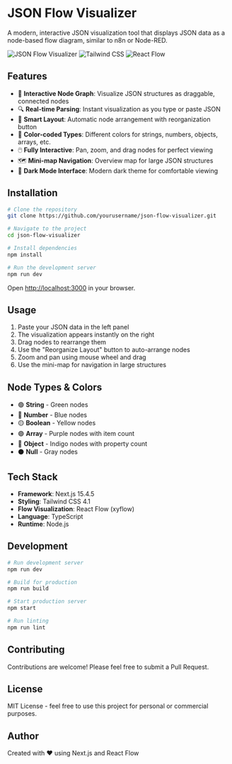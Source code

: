 # JSON Flow Visualizer

A modern, interactive JSON visualization tool that displays JSON data as a node-based flow diagram, similar to n8n or Node-RED.

![JSON Flow Visualizer](https://img.shields.io/badge/Next.js-15.4.5-black?style=flat-square&logo=next.js)
![Tailwind CSS](https://img.shields.io/badge/Tailwind-4.1-38B2AC?style=flat-square&logo=tailwind-css)
![React Flow](https://img.shields.io/badge/React_Flow-Latest-61DAFB?style=flat-square&logo=react)

## Features

- 🎨 **Interactive Node Graph**: Visualize JSON structures as draggable, connected nodes
- 🔍 **Real-time Parsing**: Instant visualization as you type or paste JSON
- 🎯 **Smart Layout**: Automatic node arrangement with reorganization button
- 🌈 **Color-coded Types**: Different colors for strings, numbers, objects, arrays, etc.
- 🖱️ **Fully Interactive**: Pan, zoom, and drag nodes for perfect viewing
- 🗺️ **Mini-map Navigation**: Overview map for large JSON structures
- 🌙 **Dark Mode Interface**: Modern dark theme for comfortable viewing

## Installation

```bash
# Clone the repository
git clone https://github.com/yourusername/json-flow-visualizer.git

# Navigate to the project
cd json-flow-visualizer

# Install dependencies
npm install

# Run the development server
npm run dev
```

Open [http://localhost:3000](http://localhost:3000) in your browser.

## Usage

1. Paste your JSON data in the left panel
2. The visualization appears instantly on the right
3. Drag nodes to rearrange them
4. Use the "Reorganize Layout" button to auto-arrange nodes
5. Zoom and pan using mouse wheel and drag
6. Use the mini-map for navigation in large structures

## Node Types & Colors

- 🟢 **String** - Green nodes
- 🔵 **Number** - Blue nodes
- 🟡 **Boolean** - Yellow nodes
- 🟣 **Array** - Purple nodes with item count
- 🔷 **Object** - Indigo nodes with property count
- ⚫ **Null** - Gray nodes

## Tech Stack

- **Framework**: Next.js 15.4.5
- **Styling**: Tailwind CSS 4.1
- **Flow Visualization**: React Flow (xyflow)
- **Language**: TypeScript
- **Runtime**: Node.js

## Development

```bash
# Run development server
npm run dev

# Build for production
npm run build

# Start production server
npm start

# Run linting
npm run lint
```

## Contributing

Contributions are welcome! Please feel free to submit a Pull Request.

## License

MIT License - feel free to use this project for personal or commercial purposes.

## Author

Created with ❤️ using Next.js and React Flow